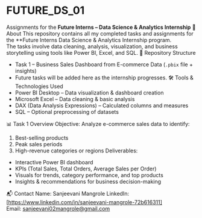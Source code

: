 # FUTURE_DS_01  
Assignments for the **Future Interns – Data Science & Analytics Internship**
📌 About
This repository contains all my completed tasks and assignments for the **Future Interns Data Science & Analytics Internship program.  
The tasks involve data cleaning, analysis, visualization, and business storytelling using tools like Power BI, Excel, and SQL.
📂 Repository Structure
- Task 1 – Business Sales Dashboard from E-commerce Data (`.pbix` file + insights)  
- Future tasks will be added here as the internship progresses.
🛠 Tools & Technologies Used
- Power BI Desktop – Data visualization & dashboard creation  
- Microsoft Excel – Data cleaning & basic analysis  
- DAX (Data Analysis Expressions) – Calculated columns and measures  
- SQL – Optional preprocessing of datasets
  
📊 Task 1 Overview
Objective:
Analyze e-commerce sales data to identify:
1. Best-selling products
2. Peak sales periods
3. High-revenue categories or regions
Deliverables:  
- Interactive Power BI dashboard  
- KPIs (Total Sales, Total Orders, Average Sales per Order)  
- Visuals for trends, category performance, and top products  
- Insights & recommendations for business decision-making
  
 📬 Contact
Name: Sanjeevani Mangrole 
LinkedIn: [https://www.linkedin.com/in/sanjeevani-mangrole-72b616311]  
Email: sanjeevani02mangrole@gmail.com
